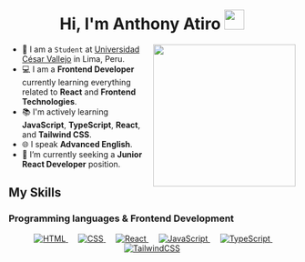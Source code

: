 <h1 align="center">Hi, I'm Anthony Atiro <img src="https://media3.giphy.com/media/v1.Y2lkPTc5MGI3NjExN2RiYmN3NDUyeXJuOXE1ZXIxaHF2a2h4djhtZDVhZmRwdTZmZm96ciZlcD12MV9pbnRlcm5hbF9naWZfYnlfaWQmY3Q9cw/lP8xu5t2DLGG045H8F/giphy.gif" width="35"></h1>

<picture> <img align="right" src="https://github.com/7oSkaaa/7oSkaaa/blob/main/Images/Right_Side.gif?raw=true" width = 250px></picture>

- :school: I am a `Student` at [Universidad César Vallejo](https://www.ucv.edu.pe/) in Lima, Peru.
- :computer: I am a **Frontend Developer** currently learning everything related to **React** and **Frontend Technologies**.
- :books: I'm actively learning **JavaScript**, **TypeScript**, **React**, and **Tailwind CSS**.
- :globe_with_meridians: I speak **Advanced English**.
- :thinking: I’m currently seeking a **Junior React Developer** position.

## My Skills

### Programming languages & Frontend Development
<p align="center"> 
  &emsp; 
  <a href="https://www.w3.org/html/" target="_blank"> 
    <img alt="HTML" src="https://img.shields.io/badge/HTML5%20-%23E34F26.svg?style=plastic&logo=html5&logoColor=white">
  </a> 
  &emsp;
  <a href="https://www.w3schools.com/css/" target="_blank"> 
    <img alt="CSS" src="https://img.shields.io/badge/CSS%20-%231572B6.svg?style=plastic&logo=css3&logoColor=white">
  </a> 
  &emsp;
  <a href="https://reactjs.org/" target="_blank">
    <img alt="React" src="https://img.shields.io/badge/React-%2361DAFB.svg?style=plastic&logo=React&logoColor=black">
  </a>
  &emsp;
  <a href="https://developer.mozilla.org/en-US/docs/Web/JavaScript" target="_blank"> 
     <img alt="JavaScript" src="https://img.shields.io/badge/JavaScript%20-%23F7DF1E.svg?style=plastic&logo=javascript&logoColor=black">
   </a>
  &emsp;
  <a href="https://www.typescriptlang.org/" target="_blank"> 
     <img alt="TypeScript" src="https://img.shields.io/badge/TypeScript-%23007ACC.svg?style=plastic&logo=typescript&logoColor=white">
   </a>
  &emsp;
  <a href="https://tailwindcss.com/" target="_blank"> 
    <img alt="TailwindCSS" src="https://img.shields.io/badge/TailwindCSS-%2338B2AC.svg?style=plastic&logo=tailwindcss&logoColor=white">
  </a>
</p>
